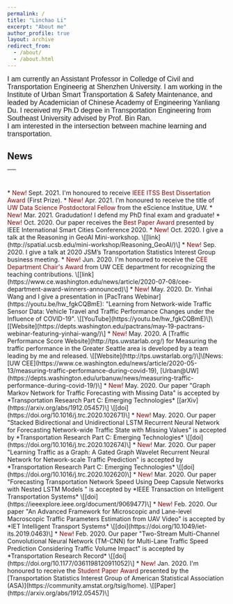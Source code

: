 ```yaml
---
permalink: /
title: "Linchao Li"
excerpt: "About me"
author_profile: true
layout: archive
redirect_from: 
  - /about/
  - /about.html
---
```


<font size=3 face=Arial>
I am currently an Assistant Professor in Colledge of Civil and Transportation Engineerig at Shenzhen University. I am working in the Institute of Urban Smart Transportation & Safety Maintenance, and leaded by Academician of Chinese Academy of Engineering Yanliang Du. I received my Ph.D degree in Transportation Engineering from Southeast University advised by Prof. Bin Ran. <br> 
I am interested in the intersection between machine learning and transportation. 
</font>

## News 
<table style="width:100%">
  <thead>
    <tr>
      <th width="100%">&nbsp;</th>
    </tr>
  </thead>
</table>
* <span style="color:darkred"> New! </span> Sept. 2021. I'm honoured to receive <span style="color:darkred">IEEE ITSS Best Dissertation Award</span> (First Prize). 
* <span style="color:darkred"> New! </span> Apr. 2021. I'm honoured to receive the title of <span style="color:darkred">UW Data Science Postdoctoral Fellow</span> from the eScience Institue, UW. 
* <span style="color:darkred"> New! </span> Mar. 2021. Gradudation! I defend my PhD final exam and graduate!
* <span style="color:darkred"> New! </span> Oct. 2020. Our paper receives the <span style="color:darkred">Best Paper Award</span> presented by  IEEE International Smart Cities Conference 2020. 
* <span style="color:darkred"> New! </span> Oct. 2020. I give a talk at the Reasoning in GeoAI Mini-workshop. \[[link](http://spatial.ucsb.edu/mini-workshop/Reasoning_GeoAI/)\] 
* <span style="color:darkred"> New! </span> Sep. 2020. I give a talk at 2020 JSM’s Transportation Statistics Interest Group business meeting. 
* <span style="color:darkred"> New! </span> Jun. 2020. I'm honoured to receive the <span style="color:darkred">CEE Department Chair's Award</span> from UW CEE department for recognizing the teaching contributions. \[[link](https://www.ce.washington.edu/news/article/2020-07-08/cee-department-award-winners-announced)\]
* <span style="color:darkred"> New! </span> May. 2020. Dr. Yinhai Wang and I give a presentation in [PacTrans Webinar](https://youtu.be/hw_fgkCQBmE): "Learning from Network-wide Traffic Sensor Data: Vehicle Travel and Traffic Performance Changes under the Influence of COVID-19". \[[YouTube](https://youtu.be/hw_fgkCQBmE)\]\[[Website](https://depts.washington.edu/pactrans/may-19-pactrans-webinar-featuring-yinhai-wang/)\]
* <span style="color:darkred"> New! </span> May. 2020. A [Traffic Performance Score Website](http://tps.uwstarlab.org/) for Measuring the traffic performance in the Greater Seattle area is developed by a team leading by me and released. \[[Website](http://tps.uwstarlab.org/)\]\[News: [UW CEE](https://www.ce.washington.edu/news/article/2020-05-13/measuring-traffic-performance-during-covid-19), [Urban@UW](https://depts.washington.edu/urbanuw/news/measuring-traffic-performance-during-covid-19/)\]
* <span style="color:darkred"> New! </span> May. 2020. Our paper "Graph Markov Network for Traffic Forecasting with Missing Data" is accepted by *Transportation Research Part C: Emerging Technologies* <!-- (<span style="color:darkred">ASA TSIG Student Paper Award</span>)  -->[[arXiv](https://arxiv.org/abs/1912.05457)\] \[[doi](https://doi.org/10.1016/j.trc.2020.102671)\]
* <span style="color:darkred"> New! </span> May. 2020. Our paper "Stacked Bidirectional and Unidirectional LSTM Recurrent Neural Network for Forecasting Network-wide Traffic State with Missing Values" is accepted by *Transportation Research Part C: Emerging Technologies* \[[doi](https://doi.org/10.1016/j.trc.2020.102674)\]
* <span style="color:darkred"> New! </span> Mar. 2020. Our paper "Learning Traffic as a Graph: A Gated Graph Wavelet Recurrent Neural Network for Network-scale Traffic Prediction" is accepted by *Transportation Research Part C: Emerging Technologies* \[[doi](https://doi.org/10.1016/j.trc.2020.102620)\]
* <span style="color:darkred"> New! </span> Mar. 2020. Our paper "Forecasting Transportation Network Speed Using Deep Capsule Networks with Nested LSTM Models " is accepted by *IEEE Transaction on Intelligent Transportation Systems* \[[doi](https://ieeexplore.ieee.org/document/9069477)\]
* <span style="color:darkred"> New! </span> Feb. 2020. Our paper "An Advanced Framework for Microscopic and Lane-level Macroscopic Traffic Parameters Estimation from UAV Video" is accepted by *IET Intelligent Transport Systems* \[[doi](https://doi.org/10.1049/iet-its.2019.0463)\]
* <span style="color:darkred"> New! </span> Feb. 2020. Our paper "Two-Stream Multi-Channel Convolutional Neural Network (TM-CNN) for Multi-Lane Traffic Speed Prediction Considering Traffic Volume Impact" is accepted by *Transportation Research Record* \[[doi](https://doi.org/10.1177/0361198120911052)\]
* <span style="color:darkred"> New! </span> Jan. 2020. I'm honoured to receive the <span style="color:darkred;">Student Paper Award</span> presented by the [Transportation Statistics Interest Group of American Statistical Association (ASA)](https://community.amstat.org/tsig/home). \[[Paper](https://arxiv.org/abs/1912.05457)\] 
<!-- * <span style="color:darkred"> New! </span> Oct. 2019. Two first-author and two co-authored papers are accepted for presentation at TRB 2020. -->
<!-- * <span style="color:darkred"> New! </span> Oct. 2019. I win the Second Prize in the 2019 PacTrans Annual Conference best poster contest. -->
<!-- * <span style="color:darkred"> New! </span> Oct. 2019. I give a talk at INFORMS 2019 entitled: "Learning Traffic as a Graph: Graph based Neural networks for Network-scale Traffic Prediction" \[[link](https://www.abstractsonline.com/notify/notifyintro.asp?MKey={DA9FD773-1961-4264-8491-297D9CB12146}&NKey={E86BA192-F3B7-46AB-AB2E-573BCB2C8F78})\] -->
<!-- * <span style="color:darkred"> New! </span> Sept. 2019. My first-author paper "Traffic Graph Convolutional Recurrent Neural Network: A Deep Learning Framework for Network-Scale Traffic Learning and Forecasting" is accepted by *IEEE Transaction on Intelligent Transportation Systems* \[[arXiv](https://arxiv.org/abs/1802.07007)\]\[[code](https://github.com/zhiyongc/Graph_Convolutional_LSTM)\] -->
<!-- * <span style="color:darkred"> New! </span> Sept. 2019. My first-author paper "Establishing a Multi-Source Data Integration Framework for Transportation Data Analytics" is accepted by *Journal of Transportation Engineering, Part A: Systems*  -->
<!-- * <span style="color:darkred"> New! </span> Aug. 2019. My first-author paper "Perspectives on Stability and Mobility of Transit Passenger’s Travel Behavior through Smart Card Data" is accepted by *IET Intelligent Transport Systems* \[[doi](https://doi.org/10.1049/iet-its.2019.0212)\] -->
<!-- * <span style="color:darkred"> New! </span> June 2019. Our invited review article "The Development of Smart Transportation in Urgent Need of Transportation Data Science (in Chinese)" is published at *Urban Transport of China* \[[doi](https://doi.org/10.13813/j.cn11-5141/u.2019.0301)\] --> 

<!-- * <span style="color:red"> New! </span> May 2019. I'm honoured to be a member of Transportation Research Board (TRB) Standing Committee on Intelligent Transportation Systems – AHB15  -->
<!-- * <span style="color:red"> New! </span> Apr. 2019. I'm honoured to be a member of Transportation Research Board (TRB) Standing Committee on Geospatial Data Acquisition Technologies - AFB80 -->
<!-- * <span style="color:red"> New! </span> Jan. 2019. Three papers are accepted by TRB Aunual Meeting 2019. I will give two oral presentations \[[1](https://trid.trb.org/view/1573071),[2](https://trid.trb.org/view/1646938)\] -->



<!-- ## Selected Research on Deep Learning based Traffic Prediction and Data Imputation -->
<!-- *	**Cui Z**, Lin L, Pu Z, Wang Y. (2020) Graph Markov Network for Traffic Forecasting with Missing Data. *Transportation Research Board 99th Annual Meeting* \[[arXiv](https://arxiv.org/abs/1912.05457)\] (**ASA TSIG Student Paper Award**) -->

<!-- *	**Cui Z**, Ke R, Pu Z, Ma X, Wang Y\*. (2020) Learning Traffic as a Graph: A Gated Graph Wavelet Recurrent Neural Network for Network-scale Traffic Prediction. *Transportation Research Part C: Emerging Technologies*  -->

<!-- * 	**Cui, Z.**, Henrickson, K., Ke, R., & Wang, Y.\* (2019). Traffic Graph Convolutional Recurrent Neural Network: A Deep Learning Framework for Network-Scale Traffic Learning and Forecasting. *IEEE Transaction on Intelligent Transportation Systems* \[[arXiv](https://arxiv.org/abs/1802.07007)\]\[[code](https://github.com/zhiyongc/Graph_Convolutional_LSTM)\]\[[data](https://github.com/zhiyongc/Seattle-Loop-Data)\] -->

<!--\[[slides](https://drive.google.com/file/d/1FxmyG88cAD3gO7pbEmor4uq3fINAK2yP/view?usp=sharing)\] -->

<!-- * 	**Cui, Z.**, Ke, R., & Wang, Y.\* (2018). Deep Bidirectional and Unidirectional LSTM Recurrent Neural Network for Network-wide Traffic Speed Prediction. (submitted to *IEEE Transaction on Intelligent Transportation Systems*; under review). \[[arXiv](https://arxiv.org/abs/1801.02143)\]\[[code](https://github.com/zhiyongc/Stacked_Bidirectional_Unidirectional_LSTM)\]\[[data](https://github.com/zhiyongc/Seattle-Loop-Data)\] -->
<!--\[[video](http://videolectures.net/zhiyong_cui/)\]-->

<!-- * 	Liang, Y., **Cui, Z.**, Tian, Y., Chen, H., & Wang, Y.\* (2018). A Deep Generative Adversarial Architecture for Network-Wide Spatial-Temporal Traffic State Estimation. *Transportation Research Record*. \[[arXiv](https://arxiv.org/abs/1801.03818)\] -->


